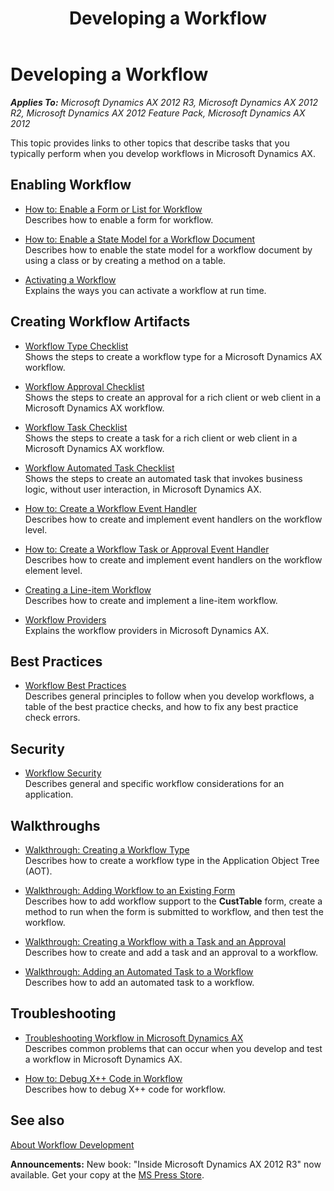 ﻿---
title: Developing a Workflow
TOCTitle: Developing a Workflow
ms:assetid: 481bed37-7b2c-4fc1-8d21-d91f4c316aaf
ms:mtpsurl: https://msdn.microsoft.com/en-us/library/Cc967389(v=AX.60)
ms:contentKeyID: 35243074
ms.date: 05/18/2015
mtps_version: v=AX.60
---

# Developing a Workflow 


_**Applies To:** Microsoft Dynamics AX 2012 R3, Microsoft Dynamics AX 2012 R2, Microsoft Dynamics AX 2012 Feature Pack, Microsoft Dynamics AX 2012_

This topic provides links to other topics that describe tasks that you typically perform when you develop workflows in Microsoft Dynamics AX.

## Enabling Workflow

  - [How to: Enable a Form or List for Workflow](how-to-enable-a-form-or-list-for-workflow.md)  
    Describes how to enable a form for workflow.

  - [How to: Enable a State Model for a Workflow Document](how-to-enable-a-state-model-for-a-workflow-document.md)  
    Describes how to enable the state model for a workflow document by using a class or by creating a method on a table.

  - [Activating a Workflow](activating-a-workflow.md)  
    Explains the ways you can activate a workflow at run time.

## Creating Workflow Artifacts

  - [Workflow Type Checklist](workflow-type-checklist.md)  
    Shows the steps to create a workflow type for a Microsoft Dynamics AX workflow.

  - [Workflow Approval Checklist](workflow-approval-checklist.md)  
    Shows the steps to create an approval for a rich client or web client in a Microsoft Dynamics AX workflow.

  - [Workflow Task Checklist](workflow-task-checklist.md)  
    Shows the steps to create a task for a rich client or web client in a Microsoft Dynamics AX workflow.

  - [Workflow Automated Task Checklist](workflow-automated-task-checklist.md)  
    Shows the steps to create an automated task that invokes business logic, without user interaction, in Microsoft Dynamics AX.

  - [How to: Create a Workflow Event Handler](how-to-create-a-workflow-event-handler.md)  
    Describes how to create and implement event handlers on the workflow level.

  - [How to: Create a Workflow Task or Approval Event Handler](how-to-create-a-workflow-task-or-approval-event-handler.md)  
    Describes how to create and implement event handlers on the workflow element level.

  - [Creating a Line-item Workflow](creating-a-line-item-workflow.md)  
    Describes how to create and implement a line-item workflow.

  - [Workflow Providers](workflow-providers.md)  
    Explains the workflow providers in Microsoft Dynamics AX.

## Best Practices

  - [Workflow Best Practices](workflow-best-practices.md)  
    Describes general principles to follow when you develop workflows, a table of the best practice checks, and how to fix any best practice check errors.

## Security

  - [Workflow Security](workflow-security.md)  
    Describes general and specific workflow considerations for an application.

## Walkthroughs

  - [Walkthrough: Creating a Workflow Type](walkthrough-creating-a-workflow-type.md)  
    Describes how to create a workflow type in the Application Object Tree (AOT).

  - [Walkthrough: Adding Workflow to an Existing Form](walkthrough-adding-workflow-to-an-existing-form.md)  
    Describes how to add workflow support to the **CustTable** form, create a method to run when the form is submitted to workflow, and then test the workflow.

  - [Walkthrough: Creating a Workflow with a Task and an Approval](walkthrough-creating-a-workflow-with-a-task-and-an-approval.md)  
    Describes how to create and add a task and an approval to a workflow.

  - [Walkthrough: Adding an Automated Task to a Workflow](walkthrough-adding-an-automated-task-to-a-workflow.md)  
    Describes how to add an automated task to a workflow.

## Troubleshooting

  - [Troubleshooting Workflow in Microsoft Dynamics AX](troubleshooting-workflow-in-microsoft-dynamics-ax.md)  
    Describes common problems that can occur when you develop and test a workflow in Microsoft Dynamics AX.

  - [How to: Debug X++ Code in Workflow](how-to-debug-x-code-in-workflow.md)  
    Describes how to debug X++ code for workflow.

## See also

[About Workflow Development](about-workflow-development.md)

  
**Announcements:** New book: "Inside Microsoft Dynamics AX 2012 R3" now available. Get your copy at the [MS Press Store](https://www.microsoftpressstore.com/store/inside-microsoft-dynamics-ax-2012-r3-9780735685109).

